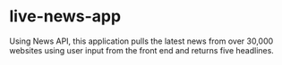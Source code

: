 # live-news-app

Using News API, this application pulls the latest news from over 30,000 websites using user input from the front end and returns five headlines.
